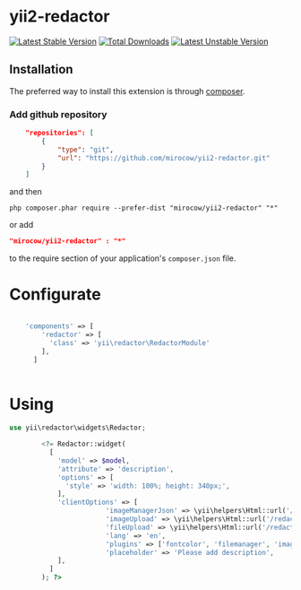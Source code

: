 yii2-redactor
=============

[![Latest Stable Version](https://poser.pugx.org/mirocow/yii2-redactor/v/stable)](https://packagist.org/packages/mirocow/yii2-redactor) [![Total Downloads](https://poser.pugx.org/mirocow/yii2-redactor/downloads)](https://packagist.org/packages/mirocow/yii2-redactor) [![Latest Unstable Version](https://poser.pugx.org/mirocow/yii2-redactor/v/unstable)](https://packagist.org/packages/mirocow/yii2-redactor)

Installation
------------
The preferred way to install this extension is through [composer](http://getcomposer.org/download/).

### Add github repository


```json
    "repositories": [
        {
            "type": "git",
            "url": "https://github.com/mirocow/yii2-redactor.git"
        }
    ]
```

and then

```
php composer.phar require --prefer-dist "mirocow/yii2-redactor" "*"
```

or add

```json
"mirocow/yii2-redactor" : "*"
```

to the require section of your application's `composer.json` file.

Configurate
=====

```php

	'components' => [
        'redactor' => [
          'class' => 'yii\redactor\RedactorModule'
        ],
      ] 
        
```

Using
=====

```php
use yii\redactor\widgets\Redactor;

        <?= Redactor::widget(
          [
            'model' => $model,
            'attribute' => 'description',
            'options' => [
              'style' => 'width: 100%; height: 340px;',
            ],
            'clientOptions' => [
				        'imageManagerJson' => \yii\helpers\Html::url('/redactor/upload/imagejson'),
				        'imageUpload' => \yii\helpers\Html::url('/redactor/upload/image'),
				        'fileUpload' => \yii\helpers\Html::url('/redactor/upload/file'),
				        'lang' => 'en',
				        'plugins' => ['fontcolor', 'filemanager', 'imagemanager', 'table', 'undoredo'],
                		'placeholder' => 'Please add description',
            ],
          ]
        ); ?>	
```
